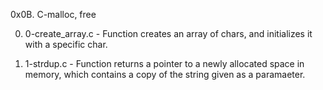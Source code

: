 0x0B. C-malloc, free

0. 0-create_array.c - Function creates an array of chars, and initializes it with a specific char.

1. 1-strdup.c - Function returns a pointer to a newly allocated space in memory, which contains a copy of the string given as a paramaeter.